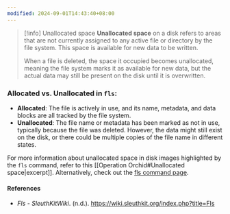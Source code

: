 ```yaml
---
modified: 2024-09-01T14:43:40+08:00
---
```

>[!info] Unallocated space
>**Unallocated space** on a disk refers to areas that are not currently assigned to any active file or directory by the file system. This space is available for new data to be written.
>
>When a file is deleted, the space it occupied becomes unallocated, meaning the file system marks it as available for new data, but the actual data may still be present on the disk until it is overwritten.

### Allocated vs. Unallocated in `fls`:
- **Allocated**: The file is actively in use, and its name, metadata, and data blocks are all tracked by the file system.
- **Unallocated**: The file name or metadata has been marked as not in use, typically because the file was deleted. However, the data might still exist on the disk, or there could be multiple copies of the file name in different states.

For more information about unallocated space in disk images highlighted by the `fls` command, refer to this [[Operation Orchid#Unallocated space|excerpt]]. Alternatively, check out the [fls command page](https://wiki.sleuthkit.org/index.php?title=Fls).

#### References
- _Fls - SleuthKitWiki_. (n.d.). https://wiki.sleuthkit.org/index.php?title=Fls